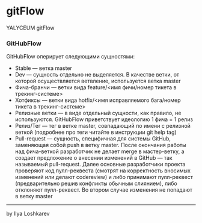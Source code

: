 # gitFlow
YALYCEUM gitFlow

### GitHubFlow

GitHubFlow оперирует следующими сущностями:

- Stable — ветка master
- Dev — сущность отдельно не выделяется. В качестве ветки, от которой осуществляется ветвление, используется ветка master
- Фича-бранчи — ветки вида feature/<имя фичи/номер тикета в трекинг-системе>
- Хотфиксы — ветки вида hotfix/<имя исправляемого бага/номер тикета в трекинг-системе>
- Релизные ветки — в виде отдельный сущности, как правило, не используются. GitHubFlow приветствует идеологию 1 фича = 1 релиз
- Релиз/Тег — тег в ветке master, совпадающий по имени с релизной веткой (подробнее про теги читайте в инструкции git help tag)
- Pull-request — сущность, специфичная для системы GitHub, заменяющая собой push в ветку master. После окончания работы над фича-веткой разработчик не делает merge в мастер-ветку, а создает предложение о внесении изменений в GitHub — так называемый pull-request. Далее основные разработчики проекта проверяют код пулл-реквеста (смотрят на корректность вносимых изменений или делают codereview) и либо принимают пулл-реквест (предварительно решив конфликты обычным слиянием), либо отклоняют пулл-реквест. Во втором случае изменения не попадают в ветку master

___
by Ilya Loshkarev